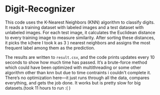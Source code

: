 # Digit-Recognizer

This code uses the K-Nearest Neighbors (KNN) algorithm to classify digits. It reads a training dataset with labeled images and a test dataset with unlabeled images. For each test image, it calculates the Euclidean distance to every training image to measure similarity. After sorting these distances, it picks the `k`(here I took k as 3 ) nearest neighbors and assigns the most frequent label among them as the prediction.

The results are written to `result.csv`, and the code prints updates every 10 seconds to show how much time has passed. It’s a brute-force method which could have been optimized with multithreading or some other algorithm other than knn but due to time contraints i couldn't complete it.
There’s no optimization here—it just runs through all the data, compares everything, and gets the job done. It works but is pretty slow for big datasets.(took 11 hours to run :( )
